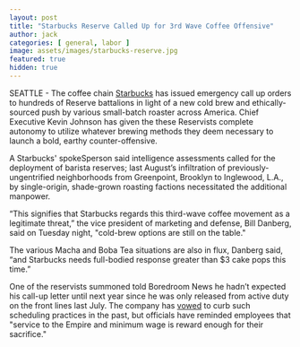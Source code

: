 ```yaml
---
layout: post
title: "Starbucks Reserve Called Up for 3rd Wave Coffee Offensive"
author: jack
categories: [ general, labor ]
image: assets/images/starbucks-reserve.jpg
featured: true
hidden: true
---
```


SEATTLE - The coffee chain [Starbucks](https://finance.yahoo.com/quote/SBUX/) has issued emergency call up orders to hundreds of Reserve battalions in light of a new cold brew and ethically-sourced push by various small-batch roaster across America. Chief Executive Kevin Johnson has given the these Reservists complete autonomy to  utilize whatever brewing methods they deem necessary to launch a bold, earthy counter-offensive.

A Starbucks' spokeSperson said intelligence assessments called for the deployment of barista reserves; last August’s infiltration of previously-ungentrified neighborhoods from Greenpoint, Brooklyn to Inglewood, L.A., by single-origin, shade-grown roasting factions necessitated the additional manpower.

“This signifies that Starbucks regards this third-wave coffee movement as a legitimate threat,” the vice president of marketing and defense, Bill Danberg, said on Tuesday night, "cold-brew options are still on the table."

The various Macha and Boba Tea situations are also in flux, Danberg said, “and Starbucks needs full-bodied response greater than $3 cake pops this time.”

One of the reservists summoned told Boredroom News he hadn’t expected his call-up letter until next year since he was only released from active duty on the front lines last July. The company has [vowed](https://www.nytimes.com/2014/08/15/us/starbucks-to-revise-work-scheduling-policies.html) to curb such scheduling practices in the past, but officials have reminded employees that "service to the Empire and minimum wage is reward enough for their sacrifice."